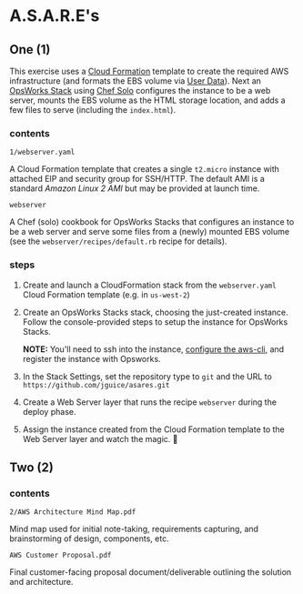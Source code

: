 # A.S.A.R.E's

## One (1)

This exercise uses a [Cloud Formation](https://aws.amazon.com/cloudformation/) template to create the required AWS infrastructure (and formats the EBS volume via [User Data](https://docs.aws.amazon.com/AWSEC2/latest/UserGuide/user-data.html)).  Next an [OpsWorks Stack](https://aws.amazon.com/opsworks/stacks/) using [Chef Solo](https://docs.chef.io/chef_solo.html) configures the instance to be a web server, mounts the EBS volume as the HTML storage location, and adds a few files to serve (including the `index.html`).

### contents

```
1/webserver.yaml
```
A Cloud Formation template that creates a single `t2.micro` instance with attached EIP and security group for SSH/HTTP.  The default AMI is a standard *Amazon Linux 2 AMI* but may be provided at launch time.

```
webserver
```
A Chef (solo) cookbook for OpsWorks Stacks that configures an instance to be a web server and serve some files from a (newly) mounted EBS volume (see the `webserver/recipes/default.rb` recipe for details).

### steps

1. Create and launch a CloudFormation stack from the `webserver.yaml` Cloud Formation template (e.g. in `us-west-2`)

2. Create an OpsWorks Stacks stack, choosing the just-created instance. Follow the console-provided steps to setup the instance for OpsWorks Stacks.

   **NOTE:** You'll need to ssh into the instance, [configure the aws-cli](https://docs.aws.amazon.com/cli/latest/userguide/cli-chap-configure.html), and register the instance with Opsworks.

3. In the Stack Settings, set the repository type to `git` and the URL to `https://github.com/jguice/asares.git`

4. Create a Web Server layer that runs the recipe `webserver` during the deploy phase.

5. Assign the instance created from the Cloud Formation template to the Web Server layer and watch the magic. 🎩

## Two (2)

### contents

```
2/AWS Architecture Mind Map.pdf
```
Mind map used for initial note-taking, requirements capturing, and brainstorming of design, components, etc.

```
AWS Customer Proposal.pdf
```
Final customer-facing proposal document/deliverable outlining the solution and architecture.


